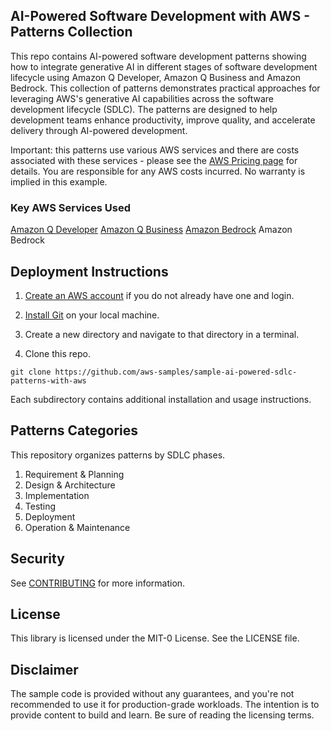 ## AI-Powered Software Development with AWS - Patterns Collection

This repo contains AI-powered software development patterns showing how to integrate generative AI in different stages of software development lifecycle using Amazon Q Developer, Amazon Q Business and Amazon Bedrock. This collection of patterns demonstrates practical approaches for leveraging AWS's generative AI capabilities across the software development lifecycle (SDLC). The patterns are designed to help development teams enhance productivity, improve  quality, and accelerate delivery through AI-powered development.

Important: this patterns use various AWS services and there are costs associated with these services - please see the [AWS Pricing page](https://aws.amazon.com/pricing/) for details. You are responsible for any AWS costs incurred. No warranty is implied in this example.

### Key AWS Services Used
[Amazon Q Developer](https://aws.amazon.com/q/developer/)
[Amazon Q Business](https://aws.amazon.com/q/business/)
[Amazon Bedrock](https://aws.amazon.com/bedrock/)
Amazon Bedrock 

## Deployment Instructions

1. [Create an AWS account](https://portal.aws.amazon.com/gp/aws/developer/registration/index.html) if you do not already have one and login.

2. [Install Git](https://git-scm.com/book/en/v2/Getting-Started-Installing-Git) on your local machine.

3. Create a new directory and navigate to that directory in a terminal.

4. Clone this repo.

```
git clone https://github.com/aws-samples/sample-ai-powered-sdlc-patterns-with-aws
```
Each subdirectory contains additional installation and usage instructions.

## Patterns Categories

This repository organizes patterns by SDLC phases. 
1. Requirement & Planning
2. Design & Architecture
3. Implementation
4. Testing
5. Deployment
6. Operation & Maintenance

## Security

See [CONTRIBUTING](CONTRIBUTING.md#security-issue-notifications) for more information.

## License

This library is licensed under the MIT-0 License. See the LICENSE file.

## Disclaimer

The sample code is provided without any guarantees, and you're not recommended to use it for production-grade workloads. The intention is to provide content to build and learn. Be sure of reading the licensing terms.

